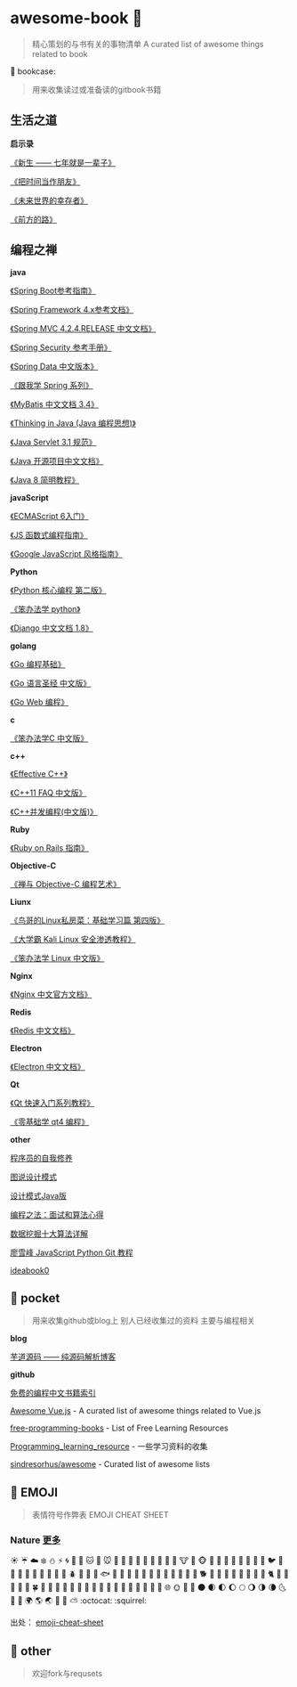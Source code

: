 # awesome-book :tiger: 

> 精心策划的与书有关的事物清单 
> A curated list of awesome things related to book 

 :whale: bookcase:

> 用来收集读过或准备读的gitbook书籍

## 生活之道 
**启示录**

[《新生 —— 七年就是一辈子》](https://www.gitbook.com/book/xiaolai/reborn/details)

[《把时间当作朋友》](https://www.gitbook.com/book/xiaolai/ba-shi-jian-dang-zuo-peng-you/details)

[《未来世界的幸存者》](https://github.com/ruanyf/survivor)

[《前方的路》](https://github.com/ruanyf/road)

## 编程之禅

**java**

[《Spring Boot参考指南》](https://qbgbook.gitbooks.io/spring-boot-reference-guide-zh/)

[《Spring Framework 4.x参考文档》](https://github.com/waylau/spring-framework-4-reference)

[《Spring MVC 4.2.4.RELEASE 中文文档》](https://www.gitbook.com/book/linesh/spring-mvc-documentation-linesh-translation/details)

[《Spring Security 参考手册》](https://www.gitbook.com/book/vincentmi/spring-security-reference-zh/details)

[《Spring Data 中文版本》](https://www.gitbook.com/book/czeng/spring-data/details)

[《跟我学 Spring 系列》](https://www.gitbook.com/book/wizardforcel/gen-wo-xue-spring/details)

[《MyBatis 中文文档 3.4》](https://www.gitbook.com/book/wizardforcel/mybatis-doc/details)

[《Thinking in Java (Java 编程思想)》](https://www.gitbook.com/book/wizardforcel/thinking-in-java/details)

[《Java Servlet 3.1 规范》](https://github.com/waylau/servlet-3.1-specification)

[《Java 开源项目中文文档》](https://www.gitbook.com/book/wizardforcel/java-opensource-doc/details)

[《Java 8 简明教程》](https://www.gitbook.com/book/wizardforcel/modern-java/details)

**javaScript**

[《ECMAScript 6入门》](https://github.com/ruanyf/es6tutorial)

[《JS 函数式编程指南》](https://www.gitbook.com/book/llh911001/mostly-adequate-guide-chinese/details)

[《Google JavaScript 风格指南》](https://www.gitbook.com/book/wizardforcel/google-javascript-style-guide/details)

**Python**

[《Python 核心编程 第二版》](https://www.gitbook.com/book/wizardforcel/core-python-2e/details)

[《笨办法学 python》](https://www.gitbook.com/book/wizardforcel/lpthw/details)

[《Django 中文文档 1.8》](https://www.gitbook.com/book/wizardforcel/django-chinese-docs-18/details)

**golang**

[《Go 编程基础》](https://github.com/Unknwon/go-fundamental-programming)

[《Go 语言圣经 中文版》](https://www.gitbook.com/book/wizardforcel/gopl-zh/details)

[《Go Web 编程》](https://www.gitbook.com/book/wizardforcel/build-web-application-with-golang/details)

**c**

[《笨办法学C 中文版》](https://www.gitbook.com/book/wizardforcel/lcthw/details)

**c++**

[《Effective C++》](https://www.gitbook.com/book/wizardforcel/effective-cpp/details)

[《C++11 FAQ 中文版》](https://www.gitbook.com/book/wizardforcel/cpp-11-faq/details)

[《C++并发编程(中文版)》](https://www.gitbook.com/book/chenxiaowei/cpp_concurrency_in_action/details)

**Ruby**

[《Ruby on Rails 指南》](https://www.gitbook.com/book/wizardforcel/rails-guides/details)

**Objective-C**

[《禅与 Objective-C 编程艺术》](https://www.gitbook.com/book/yourtion/objc-zen-book-cn/details)

**Liunx**

[《鸟哥的Linux私房菜：基础学习篇 第四版》](https://www.gitbook.com/book/wizardforcel/vbird-linux-basic-4e/details)

[《大学霸 Kali Linux 安全渗透教程》](https://www.gitbook.com/book/wizardforcel/daxueba-kali-linux-tutorial/details)

[《笨办法学 Linux 中文版》](https://www.gitbook.com/book/wizardforcel/llthw/details)

**Nginx**

[《Nginx 中文官方文档》](https://www.gitbook.com/book/wizardforcel/nginx-doc/details)

**Redis**

[《Redis 中文文档》](https://www.gitbook.com/book/wizardforcel/redis-doc/details)

**Electron**

[《Electron 中文文档》](https://www.gitbook.com/book/wizardforcel/electron-doc/details)

**Qt**

[《Qt 快速入门系列教程》](https://www.gitbook.com/book/wizardforcel/qt-beginning/details)

[《零基础学 qt4 编程》](https://www.gitbook.com/book/wizardforcel/wudi-qt4/details)

**other**

[程序员的自我修养](https://www.gitbook.com/book/leohxj/a-programmer-prepares/details)

[图说设计模式](https://github.com/me115/design_patterns)

[设计模式Java版](https://www.gitbook.com/book/quanke/design-pattern-java/details)

[编程之法：面试和算法心得](https://www.gitbook.com/book/wizardforcel/the-art-of-programming-by-july/details)

[数据挖掘十大算法详解](https://www.gitbook.com/book/wizardforcel/dm-algo-top10/details)

[廖雪峰 JavaScript Python Git 教程](https://www.gitbook.com/book/wizardforcel/liaoxuefeng/details)

[ideabook0](https://github.com/phodal/ideabook)

## :rabbit: pocket 
> 用来收集github或blog上 别人已经收集过的资料 主要与编程相关

**blog**

[芋道源码 —— 纯源码解析博客](http://www.iocoder.cn/)

**github**

[免费的编程中文书籍索引](https://github.com/justjavac/free-programming-books-zh_CN)

[Awesome Vue.js](https://github.com/vuejs/awesome-vue) - A curated list of awesome things related to Vue.js

[free-programming-books](https://github.com/EbookFoundation/free-programming-books) - List of Free Learning Resources

[Programming_learning_resource](https://github.com/shihyu/Programming_learning_resource) - 一些学习资料的收集

[sindresorhus/awesome](https://github.com/vuejs/awesome-vue) - Curated list of awesome lists
 
## :hamster: EMOJI 

> 表情符号作弊表 EMOJI CHEAT SHEET



### Nature [更多](pocket/EMOJI%20CHEAT%20SHEET.md)

:sunny:
:umbrella:
:cloud:
:snowflake:
:snowman:
:zap:
:cyclone:
:foggy:
:ocean:
:cat:
:dog:
:mouse:
:hamster:
:rabbit:
:wolf:
:frog:
:tiger:
:koala:
:bear:
:pig:
:pig_nose:
:cow:
:boar:
:monkey_face:
:monkey:
:horse:
:racehorse:
:camel:
:sheep:
:elephant:
:panda_face:
:snake:
:bird:
:baby_chick:
:hatched_chick:
:hatching_chick:
:chicken:
:penguin:
:turtle:
:bug:
:honeybee:
:ant:
:beetle:
:snail:
:octopus:
:tropical_fish:
:fish:
:whale:
:whale2:
:dolphin:
:cow2:
:ram:
:rat:
:water_buffalo:
:tiger2:
:rabbit2:
:dragon:
:goat:
:rooster:
:dog2:
:pig2:
:mouse2:
:ox:
:dragon_face:
:blowfish:
:crocodile:
:dromedary_camel:
:leopard:
:cat2:
:poodle:
:paw_prints:
:bouquet:
:cherry_blossom:
:tulip:
:four_leaf_clover:
:rose:
:sunflower:
:hibiscus:
:maple_leaf:
:leaves:
:fallen_leaf:
:herb:
:mushroom:
:cactus:
:palm_tree:
:evergreen_tree:
:deciduous_tree:
:chestnut:
:seedling:
:blossom:
:ear_of_rice:
:shell:
:globe_with_meridians:
:sun_with_face:
:full_moon_with_face:
:new_moon_with_face:
:new_moon:
:waxing_crescent_moon:
:first_quarter_moon:
:waxing_gibbous_moon:
:full_moon:
:waning_gibbous_moon:
:last_quarter_moon:
:waning_crescent_moon:
:last_quarter_moon_with_face:
:first_quarter_moon_with_face:
:crescent_moon:
:earth_africa:
:earth_americas:
:earth_asia:
:volcano:
:milky_way:
:partly_sunny:
:octocat:
:squirrel:

出处： [emoji-cheat-sheet](https://github.com/WebpageFX/emoji-cheat-sheet.com/)

## 🎉 other

> 欢迎fork与requsets
